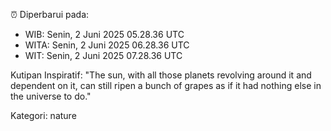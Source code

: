 ⏰ Diperbarui pada:
- WIB: Senin, 2 Juni 2025 05.28.36 UTC
- WITA: Senin, 2 Juni 2025 06.28.36 UTC
- WIT: Senin, 2 Juni 2025 07.28.36 UTC

Kutipan Inspiratif:
"The sun, with all those planets revolving around it and dependent on it, can still ripen a bunch of grapes as if it had nothing else in the universe to do."


Kategori: nature

